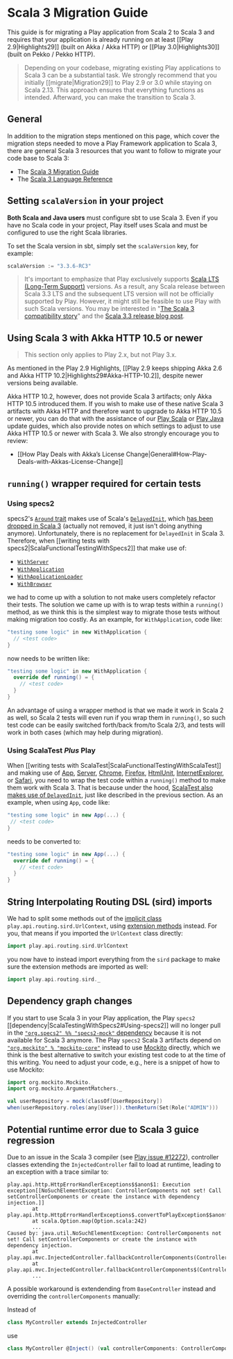 <!--- Copyright (C) from 2022 The Play Framework Contributors <https://github.com/playframework>, 2011-2021 Lightbend Inc. <https://www.lightbend.com> -->

# Scala 3 Migration Guide

This guide is for migrating a Play application from Scala 2 to Scala 3 and requires that your application is already running on at least [[Play 2.9|Highlights29]] (built on Akka / Akka HTTP) or [[Play 3.0|Highlights30]] (built on Pekko / Pekko HTTP).

> Depending on your codebase, migrating existing Play applications to Scala 3 can be a substantial task. We strongly recommend that you initially [[migrate|Migration29]] to Play 2.9 or 3.0 while staying on Scala 2.13. This approach ensures that everything functions as intended. Afterward, you can make the transition to Scala 3.

## General

In addition to the migration steps mentioned on this page, which cover the migration steps needed to move a Play Framework application to Scala 3, there are general Scala 3 resources that you want to follow to migrate your code base to Scala 3:

- The [Scala 3 Migration Guide](https://docs.scala-lang.org/scala3/guides/migration/compatibility-intro.html)
- The [Scala 3 Language Reference](https://docs.scala-lang.org/scala3/reference/)

## Setting `scalaVersion` in your project

**Both Scala and Java users** must configure sbt to use Scala 3. Even if you have no Scala code in your project, Play itself uses Scala and must be configured to use the right Scala libraries.

To set the Scala version in sbt, simply set the `scalaVersion` key, for example:

```scala
scalaVersion := "3.3.6-RC3"
```

> It's important to emphasize that Play exclusively supports [Scala LTS (Long-Term Support)](https://www.scala-lang.org/blog/2022/08/17/long-term-compatibility-plans.html) versions. As a result, any Scala release between Scala 3.3 LTS and the subsequent LTS version will not be officially supported by Play. However, it might still be feasible to use Play with such Scala versions. You may be interested in "[The Scala 3 compatibility story](https://virtuslab.com/blog/the-scala-3-compatibility-story/)" and the [Scala 3.3 release blog post](https://scala-lang.org/blog/2023/05/30/scala-3.3.0-released.html).

## Using Scala 3 with Akka HTTP 10.5 or newer

> This section only applies to Play 2.x, but not Play 3.x.

As mentioned in the Play 2.9 Highlights, [[Play 2.9 keeps shipping Akka 2.6 and Akka HTTP 10.2|Highlights29#Akka-HTTP-10.2]], despite newer versions being available.

Akka HTTP 10.2, however, does not provide Scala 3 artifacts; only Akka HTTP 10.5 introduced them. If you wish to make use of these native Scala 3 artifacts with Akka HTTP and therefore want to upgrade to Akka HTTP 10.5 or newer, you can do that with the assistance of our [Play Scala](https://www.playframework.com/documentation/2.9.x/ScalaAkka#Updating-Akka-version) or [Play Java](https://www.playframework.com/documentation/2.9.x/JavaAkka#Updating-Akka-version) update guides, which also provide notes on which settings to adjust to use Akka HTTP 10.5 or newer with Scala 3. We also strongly encourage you to review:

- [[How Play Deals with Akka’s License Change|General#How-Play-Deals-with-Akkas-License-Change]]

## `running()` wrapper required for certain tests

### Using specs2

specs2's [`Around` trait](https://github.com/etorreborre/specs2/blob/SPECS2-4.20.2/core/shared/src/main/scala/org/specs2/mutable/Around.scala) makes use of Scala's [`DelayedInit`](https://www.scala-lang.org/api/current/scala/DelayedInit.html), which [has been dropped in Scala 3](https://docs.scala-lang.org/scala3/reference/dropped-features/delayed-init.html) (actually not removed, it just isn't doing anything anymore). Unfortunately, there is no replacement for `DelayedInit` in Scala 3. Therefore, when [[writing tests with specs2|ScalaFunctionalTestingWithSpecs2]] that make use of:

- [`WithServer`](api/scala/play/api/test/WithServer.html)
- [`WithApplication`](api/scala/play/api/test/WithApplication.html)
- [`WithApplicationLoader`](api/scala/play/api/test/WithApplicationLoader.html)
- [`WithBrowser`](api/scala/play/api/test/WithBrowser.html)

we had to come up with a solution to not make users completely refactor their tests. The solution we came up with is to wrap tests within a `running()` method, as we think this is the simplest way to migrate those tests without making migration too costly. As an example, for `WithApplication`, code like:

```scala
"testing some logic" in new WithApplication {
  // <test code>
}
```

now needs to be written like:

```scala
"testing some logic" in new WithApplication {
  override def running() = {
    // <test code>
  }
}
```

An advantage of using a wrapper method is that we made it work in Scala 2 as well, so Scala 2 tests will even run if you wrap them in `running()`, so such test code can be easily switched forth/back from/to Scala 2/3, and tests will work in both cases (which may help during migration).

### Using ScalaTest _Plus_ Play

When [[writing tests with ScalaTest|ScalaFunctionalTestingWithScalaTest]] and making use of [App](https://www.playframework.com/documentation/latest/api/scala/org/scalatestplus/play/MixedFixtures$App.html), [Server](https://www.playframework.com/documentation/latest/api/scala/org/scalatestplus/play/MixedFixtures$Server.html), [Chrome](https://www.playframework.com/documentation/latest/api/scala/org/scalatestplus/play/MixedFixtures$Chrome.html), [Firefox](https://www.playframework.com/documentation/latest/api/scala/org/scalatestplus/play/MixedFixtures$Firefox.html), [HtmlUnit](https://www.playframework.com/documentation/latest/api/scala/org/scalatestplus/play/MixedFixtures$HtmlUnit.html), [InternetExplorer](https://www.playframework.com/documentation/latest/api/scala/org/scalatestplus/play/MixedFixtures$InternetExplorer.html), or [Safari](https://www.playframework.com/documentation/latest/api/scala/org/scalatestplus/play/MixedFixtures$Safari.html), you need to wrap the test code within a `running()` method to make them work with Scala 3. That is because under the hood, [ScalaTest also makes use of `DelayedInit`](https://github.com/scalatest/scalatest/pull/2228), just like described in the previous section. As an example, when using `App`, code like:

```scala
"testing some logic" in new App(...) {
 // <test code>
}
```

needs to be converted to:

```scala
"testing some logic" in new App(...) {
  override def running() = {
    // <test code>
  }
}
```

## String Interpolating Routing DSL (sird) imports

We had to split some methods out of the [implicit class](https://docs.scala-lang.org/overviews/core/implicit-classes.html) `play.api.routing.sird.UrlContext`, using [extension methods](https://docs.scala-lang.org/scala3/book/ca-extension-methods.html) instead.
For you, that means if you imported the `UrlContext` class directly:

```scala
import play.api.routing.sird.UrlContext
```

you now have to instead import everything from the `sird` package to make sure the extension methods are imported as well:

```scala
import play.api.routing.sird._
```

## Dependency graph changes

If you start to use Scala 3 in your Play application, the Play `specs2` [[dependency|ScalaTestingWithSpecs2#Using-specs2]] will no longer pull in the [`"org.specs2" %% "specs2-mock"` dependency](https://mvnrepository.com/artifact/org.specs2/specs2-mock) because it is not available for Scala 3 anymore. The Play `specs2` Scala 3 artifacts depend on [`"org.mockito" % "mockito-core"`](https://mvnrepository.com/artifact/org.mockito/mockito-core) instead to use [Mockito](https://github.com/mockito/mockito) directly, which we think is the best alternative to switch your existing test code to at the time of this writing.
You need to adjust your code, e.g., here is a snippet of how to use Mockito:

```scala
import org.mockito.Mockito._
import org.mockito.ArgumentMatchers._

val userRepository = mock(classOf[UserRepository])
when(userRepository.roles(any[User])).thenReturn(Set(Role("ADMIN")))
```

## Potential runtime error due to Scala 3 guice regression

Due to an issue in the Scala 3 compiler (see [Play issue #12272](https://github.com/playframework/playframework/issues/12272)), controller classes extending the `InjectedController` fail to load at runtime, leading to an exception with a trace similar to:

```
play.api.http.HttpErrorHandlerExceptions$$anon$1: Execution exception[[NoSuchElementException: ControllerComponents not set! Call setControllerComponents or create the instance with dependency injection.]]
        at play.api.http.HttpErrorHandlerExceptions$.convertToPlayException$$anonfun$2(HttpErrorHandler.scala:405)
        at scala.Option.map(Option.scala:242)
        ...
Caused by: java.util.NoSuchElementException: ControllerComponents not set! Call setControllerComponents or create the instance with dependency injection.
        at play.api.mvc.InjectedController.fallbackControllerComponents(Controller.scala:202)
        at play.api.mvc.InjectedController.fallbackControllerComponents$(Controller.scala:182)
        ...
```

A possible workaround is extendending from `BaseController` instead and overriding the `controllerComponents` manually:

Instead of

```scala
class MyController extends InjectedController
```

use

```scala
class MyController @Inject() (val controllerComponents: ControllerComponents) extends BaseController
```
